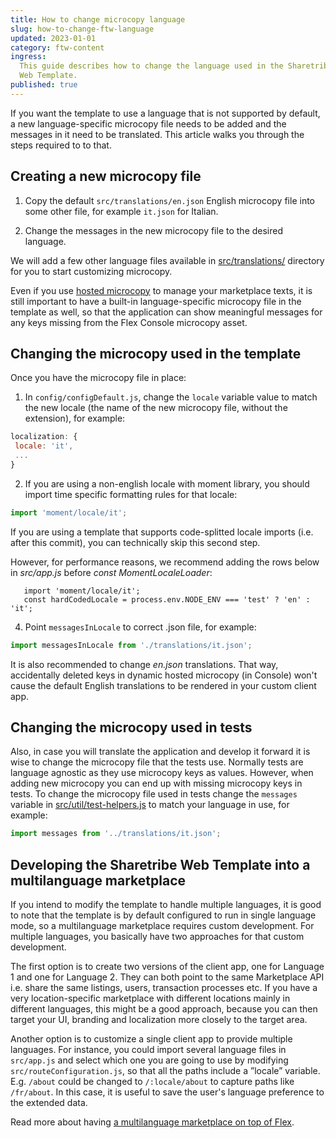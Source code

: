 ```yaml
---
title: How to change microcopy language
slug: how-to-change-ftw-language
updated: 2023-01-01
category: ftw-content
ingress:
  This guide describes how to change the language used in the Sharetribe
  Web Template.
published: true
---
```


If you want the template to use a language that is not supported by
default, a new language-specific microcopy file needs to be added and
the messages in it need to be translated. This article walks you through
the steps required to to that.

## Creating a new microcopy file

1. Copy the default `src/translations/en.json` English microcopy file
   into some other file, for example `it.json` for Italian.

2. Change the messages in the new microcopy file to the desired
   language.

<info>

We will add a few other language files available in
[src/translations/](https://github.com/sharetribe/web-template/tree/master/src/translations)
directory for you to start customizing microcopy.

</info>

Even if you use [hosted microcopy](/ftw/hosted-microcopy/) to manage
your marketplace texts, it is still important to have a built-in
language-specific microcopy file in the template as well, so that the
application can show meaningful messages for any keys missing from the
Flex Console microcopy asset.

## Changing the microcopy used in the template

Once you have the microcopy file in place:

1. In `config/configDefault.js`, change the `locale` variable value to
   match the new locale (the name of the new microcopy file, without the
   extension), for example:

```js
localization: {
 locale: 'it',
 ...
}
```

2. If you are using a non-english locale with moment library, you should
   import time specific formatting rules for that locale:

```js
import 'moment/locale/it';
```

<info>

If you are using a template that supports code-splitted locale imports
(i.e. after this commit), you can technically skip this second step.

However, for performance reasons, we recommend adding the rows below in
_src/app.js_ before _const MomentLocaleLoader_:

```
   import 'moment/locale/it';
   const hardCodedLocale = process.env.NODE_ENV === 'test' ? 'en' : 'it';
```

</info>

4.  Point `messagesInLocale` to correct .json file, for example:

```js
import messagesInLocale from './translations/it.json';
```

It is also recommended to change _en.json_ translations. That way,
accidentally deleted keys in dynamic hosted microcopy (in Console) won't
cause the default English translations to be rendered in your custom
client app.

## Changing the microcopy used in tests

Also, in case you will translate the application and develop it forward
it is wise to change the microcopy file that the tests use. Normally
tests are language agnostic as they use microcopy keys as values.
However, when adding new microcopy you can end up with missing microcopy
keys in tests. To change the microcopy file used in tests change the
`messages` variable in
[src/util/test-helpers.js](https://github.com/sharetribe/web-template/blob/master/src/util/test-helpers.js)
to match your language in use, for example:

```js
import messages from '../translations/it.json';
```

## Developing the Sharetribe Web Template into a multilanguage marketplace

If you intend to modify the template to handle multiple languages, it is
good to note that the template is by default configured to run in single
language mode, so a multilanguage marketplace requires custom
development. For multiple languages, you basically have two approaches
for that custom development.

The first option is to create two versions of the client app, one for
Language 1 and one for Language 2. They can both point to the same
Marketplace API i.e. share the same listings, users, transaction
processes etc. If you have a very location-specific marketplace with
different locations mainly in different languages, this might be a good
approach, because you can then target your UI, branding and localization
more closely to the target area.

Another option is to customize a single client app to provide multiple
languages. For instance, you could import several language files in
`src/app.js` and select which one you are going to use by modifying
`src/routeConfiguration.js`, so that all the paths include a ”locale”
variable. E.g. `/about` could be changed to `/:locale/about` to capture
paths like `/fr/about`. In this case, it is useful to save the user's
language preference to the extended data.

Read more about having
[a multilanguage marketplace on top of Flex](/concepts/microcopy/#can-i-have-a-multilanguage-marketplace).
